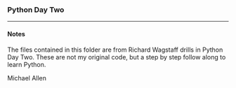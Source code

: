 ### Python Day Two
***

#### Notes
The files contained in this folder are from Richard Wagstaff drills in Python Day Two. These are not my original code, but a step by step follow along to learn Python.

Michael Allen
